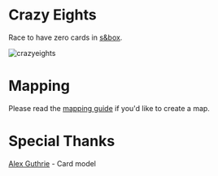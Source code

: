 # Crazy Eights
Race to have zero cards in [s&box](https://sbox.facepunch.com/).

![crazyeights](https://user-images.githubusercontent.com/43252311/226147020-3f25253c-d32d-46a5-8631-6a9d6043f8e3.jpg)

# Mapping

Please read the [mapping guide](https://github.com/drewbritt/sbox-crazyeights/blob/master/MAPPING.md) if you'd like to create a map.

# Special Thanks

[Alex Guthrie](https://github.com/xezno) - Card model